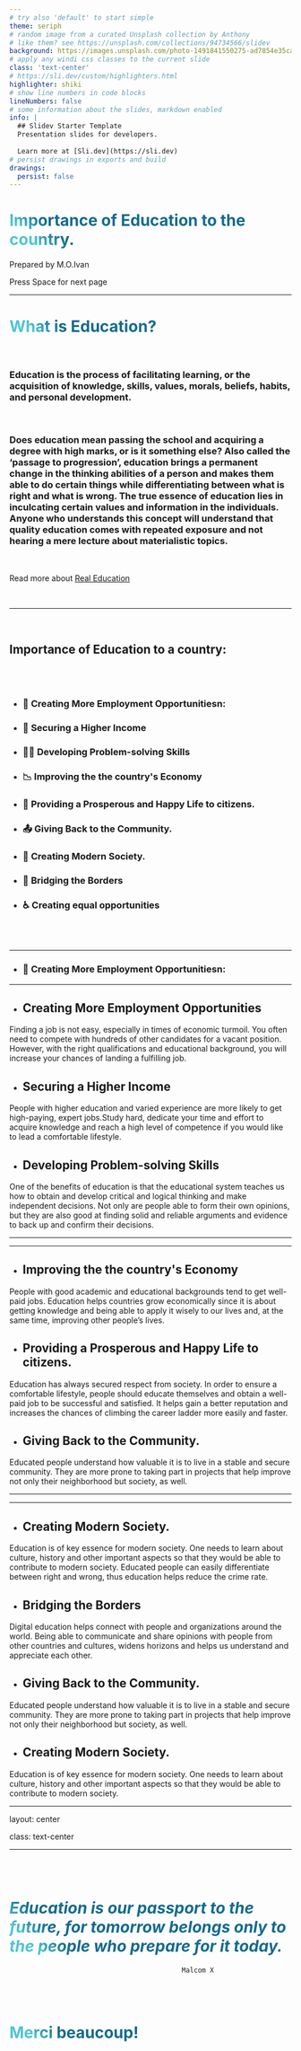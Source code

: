 ```yaml
---
# try also 'default' to start simple
theme: seriph
# random image from a curated Unsplash collection by Anthony
# like them? see https://unsplash.com/collections/94734566/slidev
background: https://images.unsplash.com/photo-1491841550275-ad7854e35ca6?ixlib=rb-1.2.1&ixid=MnwxMjA3fDB8MHxwaG90by1wYWdlfHx8fGVufDB8fHx8&auto=format&fit=crop&w=774&q=80
# apply any windi css classes to the current slide
class: 'text-center'
# https://sli.dev/custom/highlighters.html
highlighter: shiki
# show line numbers in code blocks
lineNumbers: false
# some information about the slides, markdown enabled
info: |
  ## Slidev Starter Template
  Presentation slides for developers.
 
  Learn more at [Sli.dev](https://sli.dev)
# persist drawings in exports and build
drawings:
  persist: false
---
```


# Importance of Education to the country.

Prepared by M.O.Ivan

<div class="pt-12">
  <span @click="$slidev.nav.next" class="px-2 py-1 rounded cursor-pointer" hover="bg-white bg-opacity-10">
    Press Space for next page <carbon:arrow-right class="inline"/>
  </span>
</div>


<!--
The last comment block of each slide will be treated as slide notes. It will be visible and editable in Presenter Mode along with the slide. [Read more in the docs](https://sli.dev/guide/syntax.html#notes)
-->

---

# **What is Education?**

<br>

### Education is the process of facilitating learning, or the acquisition of knowledge, skills, values, morals, beliefs, habits, and personal development.

<br>

 ### Does education mean passing the school and acquiring a degree with high marks, or is it something else? Also called the ‘passage to progression’, education brings a permanent change in the thinking abilities of a person and makes them able to do certain things while differentiating between what is right and what is wrong. The true essence of education lies in inculcating certain values and information in the individuals. Anyone who understands this concept will understand that quality education comes with repeated exposure and not hearing a mere lecture about materialistic topics.

<br>


Read more about [Real Education](https://leverageedu.com/blog/what-is-education/)

<br>

---

<br>

## **Importance of Education to a country:**

<br>
<br>

- ### 📝 Creating More Employment Opportunitiesn:  

- ### 🎨 Securing a Higher Income

- ### 🧑‍💻 Developing Problem-solving Skills 

- ### 📉 Improving the the country's Economy 

- ### 🤹 Providing a Prosperous and Happy Life to citizens.

- ### 📤 Giving Back to the Community.

- ### 🎥 Creating Modern Society.

- ### 🛂  Bridging the Borders

- ### ♿  Creating equal opportunities

<br>
<br>


<!--
You can have `style` tag in markdown to override the style for the current page.
Learn more: https://sli.dev/guide/syntax#embedded-styles
-->

<style>
h1 {
  background-color: #2B90B6;
  background-image: linear-gradient(45deg, #4EC5D4 10%, #146b8c 20%);
  background-size: 100%;
  -webkit-background-clip: text;
  -moz-background-clip: text;
  -webkit-text-fill-color: transparent; 
  -moz-text-fill-color: transparent;
}
</style>
---
- ### 📝 Creating More Employment Opportunitiesn:  

---
- ## Creating More Employment Opportunities 
Finding a job is not easy, especially in times of economic turmoil. You often need to compete with hundreds of other candidates for a vacant position. However, with the right  qualifications and educational background, you will increase your chances of landing a fulfilling job.

- ## Securing a Higher Income
People with higher education and varied experience are more likely to get high-paying, expert jobs.Study hard, dedicate your time and effort to acquire knowledge and reach a high level of competence if you would like to lead a comfortable lifestyle.

- ## Developing Problem-solving Skills 
One of the benefits of education is that the educational system teaches us how to obtain and develop critical and logical thinking and make independent decisions. Not only are people able to form their own opinions, but they are also good at finding solid and reliable arguments and evidence to back up and confirm their decisions.

---
---
- ## Improving the the country's Economy 
People with good academic and educational backgrounds tend to get well-paid jobs. Education helps countries grow economically since it is about getting knowledge and being able to apply it wisely to our lives and, at the same time, improving other people’s lives.

- ## Providing a Prosperous and Happy Life to citizens.
Education has always secured respect from society. In order to ensure a comfortable lifestyle, people should educate themselves and obtain a well-paid job to be successful and satisfied. It helps gain a better reputation and increases the chances of climbing the career ladder more easily and faster. 

- ## Giving Back to the Community.
 Educated people understand how valuable it is to live in a stable and secure community. They are more prone to taking part in projects that help improve not only their neighborhood but society, as well. 

---
---
- ## Creating Modern Society.
Education is of key essence for modern society. One needs to learn about culture, history and other important aspects so that they would be able to contribute to modern society. Educated people can easily differentiate between right and wrong, thus education helps reduce the crime rate. 

- ##  Bridging the Borders
Digital education helps connect with people and organizations around the world. Being able to communicate and share opinions with people from other countries and cultures, widens horizons and helps us understand and appreciate each other. 

- ## Giving Back to the Community.
 Educated people understand how valuable it is to live in a stable and secure community. They are more prone to taking part in projects that help improve not only their neighborhood but society, as well. 

- ## Creating Modern Society.
Education is of key essence for modern society. One needs to learn about culture, history and other important aspects so that they would be able to contribute to modern society.

---
layout: center

class: text-center

---
<br>
<br>


# _Education is our passport to the future, for tomorrow belongs only to the people who prepare for it today._ 
                                               Malcom X


<br>
<br>

# **Merci beaucoup!**

